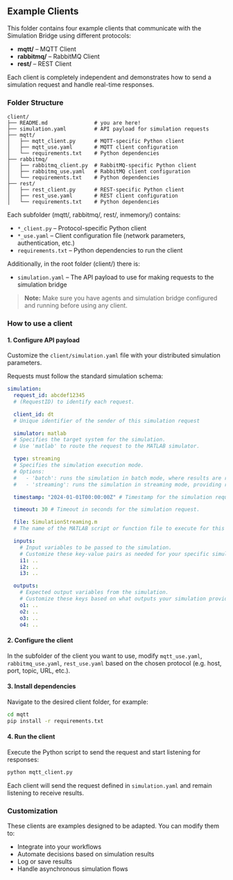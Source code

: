 ## Example Clients

This folder contains four example clients that communicate with the Simulation Bridge using different protocols:

- **mqtt/** – MQTT Client
- **rabbitmq/** – RabbitMQ Client
- **rest/** – REST Client

Each client is completely independent and demonstrates how to send a simulation request and handle real-time responses.

### Folder Structure

```
client/
├── README.md               # you are here!
├── simulation.yaml         # API payload for simulation requests
├── mqtt/
│   ├── mqtt_client.py      # MQTT-specific Python client
│   ├── mqtt_use.yaml       # MQTT client configuration
│   └── requirements.txt    # Python dependencies
├── rabbitmq/
│   ├── rabbitmq_client.py  # RabbitMQ-specific Python client
│   ├── rabbitmq_use.yaml   # RabbitMQ client configuration
│   └── requirements.txt    # Python dependencies
├── rest/
│   ├── rest_client.py      # REST-specific Python client
│   ├── rest_use.yaml       # REST client configuration
│   └── requirements.txt    # Python dependencies

```

Each subfolder (mqtt/, rabbitmq/, rest/, inmemory/) contains:

- `*_client.py` – Protocol-specific Python client
- `*_use.yaml` – Client configuration file (network parameters, authentication, etc.)
- `requirements.txt` – Python dependencies to run the client

Additionally, in the root folder (client/) there is:

- `simulation.yaml` – The API payload to use for making requests to the simulation bridge

> **Note:** Make sure you have agents and simulation bridge configured and running before using any client.

### How to use a client

#### 1. Configure API payload

Customize the `client/simulation.yaml` file with your distributed simulation parameters.

Requests must follow the standard simulation schema:

```yaml
simulation:
  request_id: abcdef12345
  # (RequestID) to identify each request.

  client_id: dt
  # Unique identifier of the sender of this simulation request

  simulator: matlab
  # Specifies the target system for the simulation.
  # Use 'matlab' to route the request to the MATLAB simulator.

  type: streaming
  # Specifies the simulation execution mode.
  # Options:
  #   - 'batch': runs the simulation in batch mode, where results are returned only after the entire computation is complete.
  #   - 'streaming': runs the simulation in streaming mode, providing real-time updates at each computation step.

  timestamp: "2024-01-01T00:00:00Z" # Timestamp for the simulation request in ISO 8601 format

  timeout: 30 # Timeout in seconds for the simulation request.

  file: SimulationStreaming.m
  # The name of the MATLAB script or function file to execute for this simulation.

  inputs:
    # Input variables to be passed to the simulation.
    # Customize these key-value pairs as needed for your specific simulation.
    i1: ..
    i2: ..
    i3: ..

  outputs:
    # Expected output variables from the simulation.
    # Customize these keys based on what outputs your simulation provides.
    o1: ..
    o2: ..
    o3: ..
    o4: ..
```

#### 2. Configure the client

In the subfolder of the client you want to use, modify `mqtt_use.yaml`, `rabbitmq_use.yaml`, `rest_use.yaml` based on the chosen protocol (e.g. host, port, topic, URL, etc.).

#### 3. Install dependencies

Navigate to the desired client folder, for example:

```bash
cd mqtt
pip install -r requirements.txt
```

#### 4. Run the client

Execute the Python script to send the request and start listening for responses:

```bash
python mqtt_client.py
```

Each client will send the request defined in `simulation.yaml` and remain listening to receive results.

### Customization

These clients are examples designed to be adapted. You can modify them to:

- Integrate into your workflows
- Automate decisions based on simulation results
- Log or save results
- Handle asynchronous simulation flows
